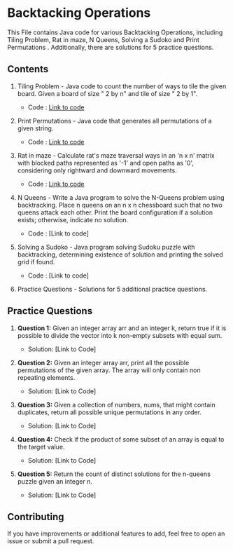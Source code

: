 # Backtacking Operations
 
This File contains Java code for various  Backtacking Operations, including Tiling Problem, Rat in maze, N Queens, Solving a Sudoko and Print Permutations . Additionally, there are solutions for 5 practice questions.

## Contents

1. Tiling Problem - Java code to count the number of ways to tile the given board. Given a board of size " 2 by n" and tile of size " 2 by 1".
   - Code : [Link to code](https://github.com/adityaprajapati10/DSA-Java/blob/main/Backtacking/TilingProblem.java)
2. Print Permutations - Java code that generates all permutations of a given string.
   - Code : [Link to code](https://github.com/adityaprajapati10/DSA-Java/blob/main/Backtacking/permuteString.java)
3. Rat in maze - Calculate rat's maze traversal ways in an 'n x n' matrix with blocked paths represented as '-1' and open paths as '0', considering only rightward and downward movements.
   - Code : [Link to code](https://github.com/adityaprajapati10/DSA-Java/blob/main/Backtacking/RatInMaze.java)
4. N Queens - Write a Java program to solve the N-Queens problem using backtracking. Place n queens on an n x n chessboard such that no two queens attack each other. Print the board configuration if a solution exists; otherwise, indicate no solution.
   - Code : [Link to code]
5. Solving a Sudoko - Java program solving Sudoku puzzle with backtracking, determining existence of solution and printing the solved grid if found.
   - Code : [Link to code]
   
6. Practice Questions - Solutions for 5 additional practice questions.


## Practice Questions

1. **Question 1:** Given an integer array arr and an integer k, return true if it is possible to divide the vector into k non-empty subsets with equal sum.
   - Solution: [Link to Code]
     
2. **Question 2:** Given an integer array arr, print all the possible permutations of the given array. The array will only contain non repeating elements.
   - Solution: [Link to Code]

3. **Question 3:** Given a collection of numbers, nums, that might contain duplicates, return all possible unique permutations in any order.
   - Solution: [Link to Code]

4. **Question 4:** Check if the product of some subset of an array is equal to the target value.
   - Solution: [Link to Code]

5. **Question 5:** Return the count of distinct solutions for the n-queens puzzle given an integer n.
   - Solution: [Link to Code]
## Contributing

If you have improvements or additional features to add, feel free to open an issue or submit a pull request.


